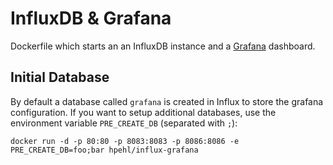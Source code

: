 # InfluxDB & Grafana

Dockerfile which starts an an InfluxDB instance and a [Grafana](http://grafana.org/) dashboard.

## Initial Database

By default a database called `grafana` is created in Influx to store the grafana configuration. If you want to setup additional databases, use the environment variable `PRE_CREATE_DB` (separated with `;`):

    docker run -d -p 80:80 -p 8083:8083 -p 8086:8086 -e PRE_CREATE_DB=foo;bar hpehl/influx-grafana

